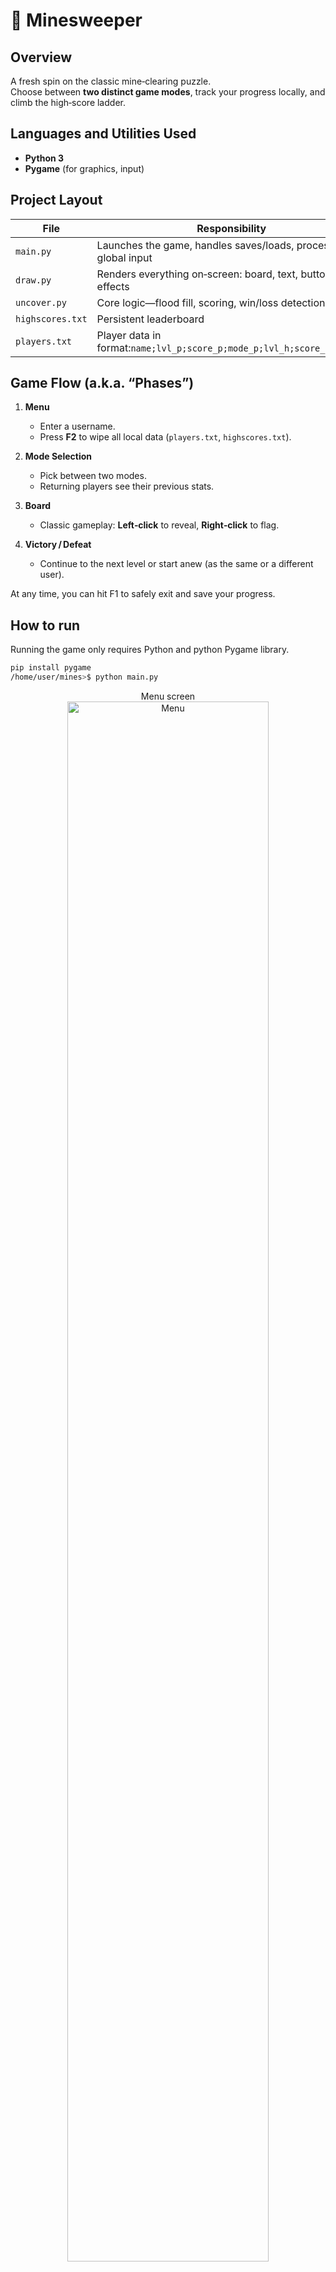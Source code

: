 # 🧩 Minesweeper

## Overview  
A fresh spin on the classic mine‑clearing puzzle.  
Choose between **two distinct game modes**, track your progress locally, and climb the high‑score ladder.

<h2>Languages and Utilities Used</h2>

- **Python 3**  
- **Pygame** (for graphics, input)

## Project Layout

| File            | Responsibility                                                         |
|-----------------|------------------------------------------------------------------------|
| `main.py`       | Launches the game, handles saves/loads, processes global input         |
| `draw.py`       | Renders everything on‑screen: board, text, buttons, effects            |
| `uncover.py`    | Core logic—flood fill, scoring, win/loss detection                     |
| `highscores.txt`| Persistent leaderboard                                                 |
| `players.txt`   | Player data in format:`name;lvl_p;score_p;mode_p;lvl_h;score_h;mode_h` |

## Game Flow (a.k.a. “Phases”)

1. **Menu**  
   - Enter a username.  
   - Press **F2** to wipe all local data (`players.txt`, `highscores.txt`).

2. **Mode Selection**  
   - Pick between two modes.  
   - Returning players see their previous stats.

3. **Board**  
   - Classic gameplay: **Left‑click** to reveal, **Right‑click** to flag.

4. **Victory / Defeat**  
   - Continue to the next level or start anew (as the same or a different user).
   
At any time, you can hit F1 to safely exit and save your progress.

## How to run

Running the game only requires Python and python Pygame library.
```bash
pip install pygame
/home/user/mines>$ python main.py
```


<p align="center">
Menu screen<br/>
<img src="https://i.imgur.com/VERdzvp.png" height="80%" width="80%" alt="Menu" />
<br />
<br />

<p align="center">Mode selection screen</p>
<p align="center">
  <img src="https://i.imgur.com/Eyq3vQC.png" width="40%" alt="Mode Selection"/>
  <img src="https://i.imgur.com/UwmPFix.png" width="40%" alt="Mode Selection Known User"/>
</p>
<p align="center"><em>Mode Selection (user logged in first time) | Mode selection (user has been already logged in)</em></p>
<br />
<br />

<p align="center">
Game screen<br/>
<img src="https://i.imgur.com/QH2r1sb.png" height="80%" width="80%" />
<br />
<br />

<p align="center">Victory / Loss screen<br/></p>
<p align="center">
  <img src="https://i.imgur.com/Az9VwWX.png" width="40%" alt="Mode Selection"/>
  <img src="https://i.imgur.com/L3ba5s4.png" width="40%" alt="Settings"/>
</p>
<br />
<br />


<!--
 ```diff
- text in red
+ text in green
! text in orange
# text in gray
@@ text in purple (and bold)@@
```
--!>
